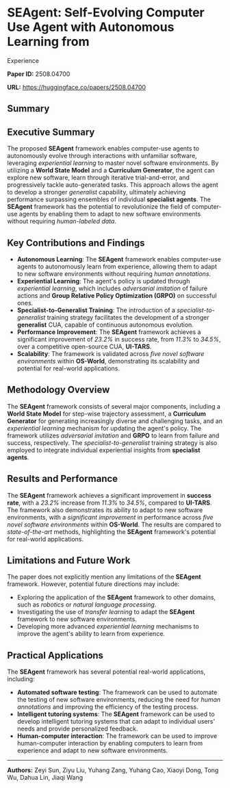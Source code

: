 # SEAgent: Self-Evolving Computer Use Agent with Autonomous Learning from
  Experience

**Paper ID:** 2508.04700

**URL:** https://huggingface.co/papers/2508.04700

## Summary

## Executive Summary
The proposed **SEAgent** framework enables computer-use agents to autonomously evolve through interactions with unfamiliar software, leveraging *experiential learning* to master novel software environments. By utilizing a **World State Model** and a **Curriculum Generator**, the agent can explore new software, learn through iterative trial-and-error, and progressively tackle auto-generated tasks. This approach allows the agent to develop a stronger *generalist* capability, ultimately achieving performance surpassing ensembles of individual **specialist agents**. The **SEAgent** framework has the potential to revolutionize the field of computer-use agents by enabling them to adapt to new software environments without requiring *human-labeled data*.

## Key Contributions and Findings
* **Autonomous Learning**: The **SEAgent** framework enables computer-use agents to autonomously learn from experience, allowing them to adapt to new software environments without requiring *human annotations*.
* **Experiential Learning**: The agent's policy is updated through *experiential learning*, which includes *adversarial imitation* of failure actions and **Group Relative Policy Optimization (GRPO)** on successful ones.
* **Specialist-to-Generalist Training**: The introduction of a *specialist-to-generalist* training strategy facilitates the development of a stronger **generalist** CUA, capable of continuous autonomous evolution.
* **Performance Improvement**: The **SEAgent** framework achieves a significant improvement of *23.2%* in success rate, from *11.3%* to *34.5%*, over a competitive open-source CUA, **UI-TARS**.
* **Scalability**: The framework is validated across *five novel software environments* within **OS-World**, demonstrating its scalability and potential for real-world applications.

## Methodology Overview
The **SEAgent** framework consists of several major components, including a **World State Model** for step-wise trajectory assessment, a **Curriculum Generator** for generating increasingly diverse and challenging tasks, and an *experiential learning* mechanism for updating the agent's policy. The framework utilizes *adversarial imitation* and **GRPO** to learn from failure and success, respectively. The *specialist-to-generalist* training strategy is also employed to integrate individual experiential insights from **specialist agents**.

## Results and Performance
The **SEAgent** framework achieves a significant improvement in **success rate**, with a *23.2%* increase from *11.3%* to *34.5%*, compared to **UI-TARS**. The framework also demonstrates its ability to adapt to new software environments, with a *significant improvement* in performance across *five novel software environments* within **OS-World**. The results are compared to *state-of-the-art* methods, highlighting the **SEAgent** framework's potential for real-world applications.

## Limitations and Future Work
The paper does not explicitly mention any limitations of the **SEAgent** framework. However, potential future directions may include:
* Exploring the application of the **SEAgent** framework to other domains, such as *robotics* or *natural language processing*.
* Investigating the use of *transfer learning* to adapt the **SEAgent** framework to new software environments.
* Developing more advanced *experiential learning* mechanisms to improve the agent's ability to learn from experience.

## Practical Applications
The **SEAgent** framework has several potential real-world applications, including:
* **Automated software testing**: The framework can be used to automate the testing of new software environments, reducing the need for *human annotations* and improving the efficiency of the testing process.
* **Intelligent tutoring systems**: The **SEAgent** framework can be used to develop intelligent tutoring systems that can adapt to individual users' needs and provide personalized feedback.
* **Human-computer interaction**: The framework can be used to improve human-computer interaction by enabling computers to learn from experience and adapt to new software environments.

---

**Authors:** Zeyi Sun, Ziyu Liu, Yuhang Zang, Yuhang Cao, Xiaoyi Dong, Tong Wu, Dahua Lin, Jiaqi Wang
